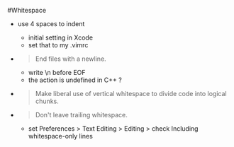 #Whitespace

* use 4 spaces to indent
    * initial setting in Xcode
    * set that to my .vimrc
* > End files with a newline.

    * write \\n before EOF
    * the action is undefined in C++ ?

* > Make liberal use of vertical whitespace to divide code into logical chunks.
* > Don't leave trailing whitespace.

    * set Preferences > Text Editing > Editing > check Including whitespace-only lines
